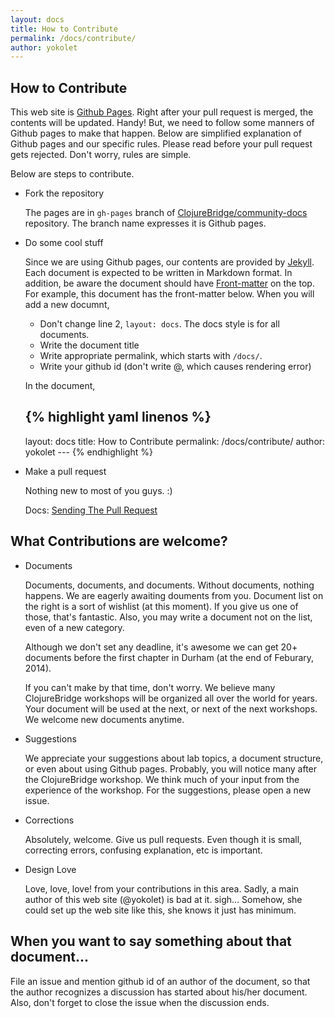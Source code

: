 ```yaml
---
layout: docs
title: How to Contribute
permalink: /docs/contribute/
author: yokolet
---
```


## How to Contribute

This web site is [Github Pages](http://pages.github.com/).
Right after your pull request is merged, the contents will be updated. Handy!
But, we need to follow some manners of Github pages to make that happen.
Below are simplified explanation of Github pages and our specific rules.
Please read before your pull request gets rejected. Don't worry, rules are simple.

Below are steps to contribute.

- Fork the repository

    The pages are in `gh-pages` branch of [ClojureBridge/community-docs](https://github.com/ClojureBridge/community-docs) repository. The branch name expresses it is Github pages.

- Do some cool stuff

    Since we are using Github pages, our contents are provided by [Jekyll](http://jekyllrb.com/docs/home/). Each document is expected to be written in Markdown format. In addition, be aware the document should have [Front-matter](http://jekyllrb.com/docs/frontmatter/) on the top. For example, this document has the front-matter below. When you will add a new documnt,

    - Don't change line 2, `layout: docs`. The docs style is for all documents.
    - Write the document title
    - Write appropriate permalink, which starts with `/docs/`.
    - Write your github id (don't write @, which causes rendering error)

    In the document,     

    {% highlight yaml linenos %}
    ---
    layout: docs
    title: How to Contribute
    permalink: /docs/contribute/
    author: yokolet
    --- {% endhighlight %}


- Make a pull request

    Nothing new to most of you guys. :)

    Docs:
    [Sending The Pull Request](https://help.github.com/articles/using-pull-requests#sending-the-pull-request)


## What Contributions are welcome?

- Documents

    Documents, documents, and documents. Without documents, nothing happens.
We are eagerly awaiting douments from you.
Document list on the right is a sort of wishlist (at this moment).
If you give us one of those, that's fantastic.
Also, you may write a document not on the list, even of a new category.

    Although we don't set any deadline,
it's awesome we can get 20+ documents before the first chapter in Durham (at the end of Feburary, 2014).

    If you can't make by that time, don't worry.
We believe many ClojureBridge workshops will be organized all over the world for years.
Your document will be used at the next, or next of the next workshops.
We welcome new documents anytime.


- Suggestions

    We appreciate your suggestions about lab topics, a document structure,
or even about using Github pages.
Probably, you will notice many after the ClojureBridge workshop.
We think much of your input from the experience of the workshop.
For the suggestions, please open a new issue.


- Corrections

    Absolutely, welcome. Give us pull requests.
Even though it is small, correcting errors, confusing explanation, etc is important.


- Design Love

    Love, love, love! from your contributions in this area.
Sadly, a main author of this web site (@yokolet) is bad at it. sigh...
Somehow, she could set up the web site like this, she knows it just has minimum.


## When you want to say something about that document...

File an issue and mention github id of an author of the document,
so that the author recognizes a discussion has started about his/her document.
Also, don't forget to close the issue when the discussion ends.
